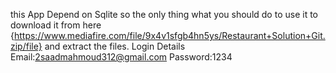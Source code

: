 this App Depend on Sqlite so the only thing what you should do to use it to download it from here 
{https://www.mediafire.com/file/9x4v1sfgb4hn5ys/Restaurant+Solution+Git.zip/file}
and extract the files.
Login Details
Email:2saadmahmoud312@gmail.com
Password:1234
